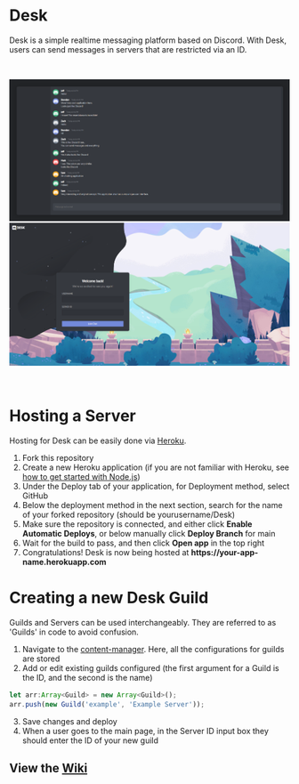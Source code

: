 # Desk
Desk is a simple realtime messaging platform based on Discord. With Desk, users can send messages in servers that are restricted via an ID.

<br>

![alt Desk chatting application](https://github.com/Miapolis/Desk/blob/main/docs/desk_chat.png)
![alt Desk home page](https://github.com/Miapolis/Desk/blob/main/docs/desk_front_cover.png)

<br>

# Hosting a Server
Hosting for Desk can be easily done via [Heroku](https://www.heroku.com). <br>
1. Fork this repository 
2. Create a new Heroku application (if you are not familiar with Heroku, see [how to get started with Node.js](https://devcenter.heroku.com/articles/getting-started-with-nodejs))
3. Under the Deploy tab of your application, for Deployment method, select GitHub
4. Below the deployment method in the next section, search for the name of your forked repository (should be yourusername/Desk)
5. Make sure the repository is connected, and either click **Enable Automatic Deploys**, or below manually click **Deploy Branch** for main
6. Wait for the build to pass, and then click **Open app** in the top right
7. Congratulations! Desk is now being hosted at **h<span>ttps://your-app-name.herokuapp.com**

# Creating a new Desk Guild 
Guilds and Servers can be used interchangeably. They are referred to as 'Guilds' in code to avoid confusion. 
1. Navigate to the [content-manager](https://github.com/Miapolis/Desk/blob/main/src/content-manager.ts). Here, all the configurations for guilds are stored
2. Add or edit existing guilds configured (the first argument for a Guild is the ID, and the second is the name)
```js
let arr:Array<Guild> = new Array<Guild>();
arr.push(new Guild('example', 'Example Server'));
```
3. Save changes and deploy 
4. When a user goes to the main page, in the Server ID input box they should enter the ID of your new guild

## View the [Wiki](https://github.com/Miapolis/Desk/wiki)
